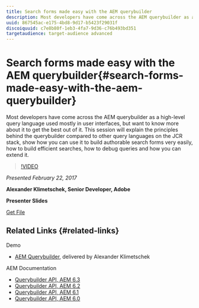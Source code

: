 ```yaml
---
title: Search forms made easy with the AEM querybuilder
description: Most developers have come across the AEM querybuilder as a high-level query language used mostly in user interfaces, but want to know more about it to get the best out of it. This session will explain the principles behind the querybuilder compared to other query languages on the JCR stack, show how you can use it to build authorable search forms very easily, how to build efficient searches, how to debug queries and how you can extend it.
uuid: 867545ac-e175-4bd8-9d17-b5423f29031f
discoiquuid: c7e8b80f-1eb3-4fa7-9d36-c76b493bd351
targetaudience: target-audience advanced
---
```


# Search forms made easy with the AEM querybuilder{#search-forms-made-easy-with-the-aem-querybuilder}

Most developers have come across the AEM querybuilder as a high-level query language used mostly in user interfaces, but want to know more about it to get the best out of it. This session will explain the principles behind the querybuilder compared to other query languages on the JCR stack, show how you can use it to build authorable search forms very easily, how to build efficient searches, how to debug queries and how you can extend it.

>[!VIDEO](https://video.tv.adobe.com/v/19139/?quality=9)

*Presented February 22, 2017*

**Alexander Klimetschek, Senior Developer, Adobe**

**Presenter Slides**

[Get File](assets/aem-gems-querybuilder-2017.pdf)

## Related Links {#related-links}

Demo

* [AEM Querybuilder](https://www.youtube.com/watch?v=yR9mcp9_MtY&list=PLHMjqSjX2bE7zaDKZ7KD-tuqVXooiKave), delivered by Alexander Klimetschek

AEM Documentation

* [Querybuilder API, AEM 6.3](https://docs.adobe.com/docs/en/aem/6-3/develop/search/querybuilder-api.html)
* [Querybuilder API, AEM 6.2](https://docs.adobe.com/docs/ko/aem/6-2/develop/search/querybuilder-api.html)
* [Querybuilder API, AEM 6.1](https://docs.adobe.com/docs/ko/aem/6-1/develop/search/querybuilder-api.html)
* [Querybuilder API, AEM 6.0](https://docs.adobe.com/docs/ko/aem/6-0/develop/search/querybuilder-api.html)

<!--
[Get back to the Overview](https://helpx.adobe.com/experience-manager/kt/eseminars/gems/aem-index.html)
-->

